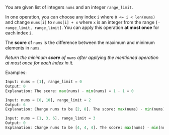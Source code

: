 You are given list of integers `nums` and an integer `range_limit`.

In one operation, you can choose any index `i` where `0 <= i < len(nums)` and change `nums[i]` to `nums[i] + x` where `x` is an integer from the range `[-range_limit, range_limit]`. You can apply this operation **at most once** for each index `i`.

The **score** of `nums` is the difference between the maximum and minimum elements in `nums`.

_Return the minimum **score** of `nums` after applying the mentioned operation at most once for each index in it._

Examples:
```python
Input: nums = [1], range_limit = 0
Output: 0
Explanation: The score: max(nums) - min(nums) = 1 - 1 = 0

Input: nums = [0, 10], range_limit = 2
Output: 6
Explanation: Change nums to be [2, 8]. The score: max(nums) - min(nums) = 8 - 2 = 6

Input: nums = [1, 3, 6], range_limit = 3
Output: 0
Explanation: Change nums to be [4, 4, 4]. The score: max(nums) - min(nums) = 4 - 4 = 0
```